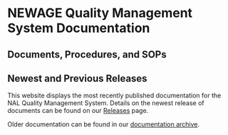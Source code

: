 # NEWAGE Quality Management System Documentation

## Documents, Procedures, and SOPs

## Newest and Previous Releases

This website displays the most recently published documentation for the NAL Quality Management System. Details on the newest release of documents can be found on our [Releases](Releases.md) page.

Older documentation can be found in our [documentation archive](archive/index.md).
